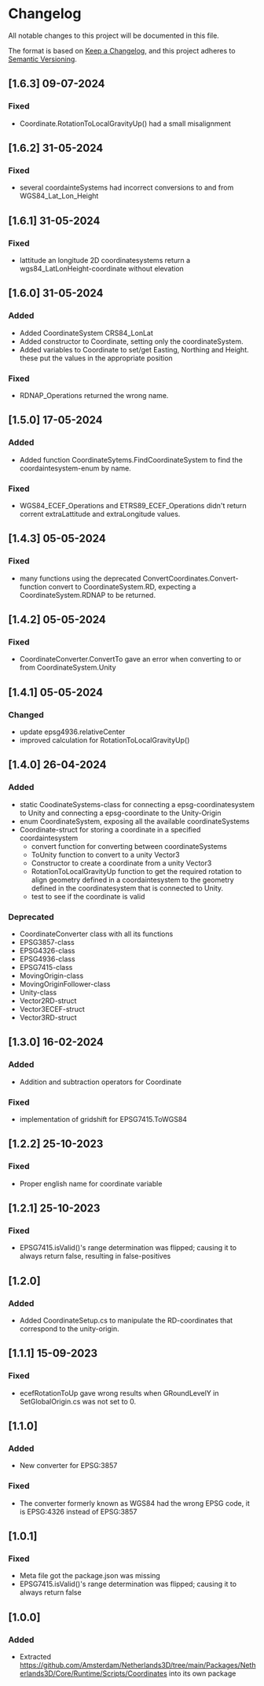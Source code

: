 ﻿# Changelog
All notable changes to this project will be documented in this file.

The format is based on [Keep a Changelog](https://keepachangelog.com/en/1.0.0/),
and this project adheres to [Semantic Versioning](https://semver.org/spec/v2.0.0.html).

## [1.6.3] 09-07-2024

### Fixed
* Coordinate.RotationToLocalGravityUp() had a small misalignment


## [1.6.2] 31-05-2024

### Fixed
* several coordainteSystems had incorrect conversions to and from WGS84_Lat_Lon_Height

## [1.6.1] 31-05-2024

### Fixed
* lattitude an longitude 2D coordinatesystems return a wgs84_LatLonHeight-coordinate without elevation

## [1.6.0] 31-05-2024

### Added
* Added CoordinateSystem CRS84_LonLat
* Added constructor to Coordinate, setting only the coordinateSystem.
* Added variables to Coordinate to set/get Easting, Northing and Height. these put the values in the appropriate position

### Fixed
* RDNAP_Operations returned the wrong name.

## [1.5.0] 17-05-2024

### Added
* Added function CoordinateSytems.FindCoordinateSystem to find the coordaintesystem-enum by name.

### Fixed
* WGS84_ECEF_Operations and ETRS89_ECEF_Operations didn't return corrent extraLattitude and extraLongitude values.

## [1.4.3] 05-05-2024

### Fixed
* many functions using the deprecated ConvertCoordinates.Convert-function convert to CoordinateSystem.RD, expecting a CoordinateSystem.RDNAP to be returned. 



## [1.4.2] 05-05-2024

### Fixed
* CoordinateConverter.ConvertTo gave an error when converting to or from CoordinateSystem.Unity


## [1.4.1] 05-05-2024

### Changed
* update epsg4936.relativeCenter
* improved calculation for RotationToLocalGravityUp()

## [1.4.0] 26-04-2024

### Added
* static CoodinateSystems-class for connecting a epsg-coordinatesystem to Unity and connecting a epsg-coordinate to the Unity-Origin
* enum CoordinateSystem, exposing all the available coordinateSystems
* Coordinate-struct for storing a coordinate in a specified coordaintesystem
  - convert function for converting between coordinateSystems
  - ToUnity function to convert to a unity Vector3
  - Constructor to create a coordinate from a unity Vector3
  - RotationToLocalGravityUp function to get the required rotation to align geometry defined in a coordaintesystem to the geometry defined in the coordinatesystem that is connected to Unity.
  - test to see if the coordinate is valid

### Deprecated
* CoordinateConverter class with all its functions
* EPSG3857-class
* EPSG4326-class
* EPSG4936-class
* EPSG7415-class
* MovingOrigin-class
* MovingOriginFollower-class
* Unity-class
* Vector2RD-struct
* Vector3ECEF-struct
* Vector3RD-struct

## [1.3.0] 16-02-2024

### Added

* Addition and subtraction operators for Coordinate

### Fixed

* implementation of gridshift for EPSG7415.ToWGS84

## [1.2.2] 25-10-2023

### Fixed

* Proper english name for coordinate variable

## [1.2.1] 25-10-2023

### Fixed

* EPSG7415.isValid()'s range determination was flipped; causing it to always return false, resulting in false-positives

## [1.2.0]

### Added

* Added CoordinateSetup.cs to manipulate the RD-coordinates that correspond to the unity-origin.

## [1.1.1] 15-09-2023
### Fixed
* ecefRotationToUp gave wrong results when GRoundLevelY in SetGlobalOrigin.cs was not set to 0.

## [1.1.0]

### Added

* New converter for EPSG:3857

### Fixed

* The converter formerly known as WGS84 had the wrong EPSG code, it is EPSG:4326 instead of EPSG:3857

## [1.0.1]

### Fixed

* Meta file got the package.json was missing
* EPSG7415.isValid()'s range determination was flipped; causing it to always return false

## [1.0.0]

### Added

* Extracted https://github.com/Amsterdam/Netherlands3D/tree/main/Packages/Netherlands3D/Core/Runtime/Scripts/Coordinates 
  into its own package
